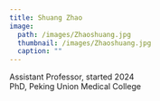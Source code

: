 ```yaml
---
title: Shuang Zhao
image: 
  path: /images/Zhaoshuang.jpg
  thumbnail: /images/Zhaoshuang.jpg
  caption: ""
---
```

Assistant Professor, started 2024  
PhD, Peking Union Medical College
